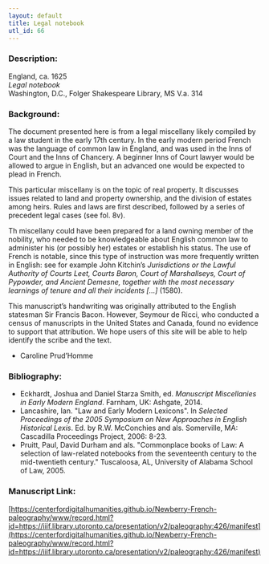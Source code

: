 ```yaml
---
layout: default
title: Legal notebook
utl_id: 66
---
```


### Description:

England, ca. 1625<br>
_Legal notebook_<br>
Washington, D.C., Folger Shakespeare Library, MS V.a. 314

### Background:

The document presented here is from a legal miscellany likely compiled by a law student in the early 17th century. In the early modern period French was the language of common law in England, and was used in the Inns of Court and the Inns of Chancery. A beginner Inns of Court lawyer would be allowed to argue in English, but an advanced one would be expected to plead in French.

This particular miscellany is on the topic of real property. It discusses issues related to land and property ownership, and the division of estates among heirs. Rules and laws are first described, followed by a series of precedent legal cases (see fol. 8v).

Th miscellany could have been prepared for a land owning member of the nobility, who needed to be knowledgeable about English common law to administer his (or possibly her) estates or establish his status. The use of French is notable, since this type of instruction was more frequently written in English: see for example John Kitchin’s _Jurisdictions or the Lawful Authority of Courts Leet, Courts Baron, Court of Marshallseys, Court of Pypowder, and Ancient Demesne, together with the most necessary learnings of tenure and all their incidents […]_ (1580).

This manuscript’s handwriting was originally attributed to the English statesman Sir Francis Bacon. However, Seymour de Ricci, who conducted a census of manuscripts in the United States and Canada, found no evidence to support that attribution. We hope users of this site will be able to help identify the scribe and the text.

- Caroline Prud’Homme

### Bibliography:

- Eckhardt, Joshua and Daniel Starza Smith, ed. _Manuscript Miscellanies in Early Modern England_. Farnham, UK: Ashgate, 2014.
- Lancashire, Ian. "Law and Early Modern Lexicons". In _Selected Proceedings of the 2005 Symposium on New Approaches in English Historical Lexis_. Ed. by R.W. McConchies and als. Somerville, MA: Cascadilla Proceedings Project, 2006: 8-23.
- Pruitt, Paul, David Durham and als. "Commonplace books of Law: A selection of law-related notebooks from the seventeenth century to the mid-twentieth century." Tuscaloosa, AL, University of Alabama School of Law, 2005.

### Manuscript Link:

[https://centerfordigitalhumanities.github.io/Newberry-French-paleography/www/record.html?id=https://iiif.library.utoronto.ca/presentation/v2/paleography:426/manifest](https://centerfordigitalhumanities.github.io/Newberry-French-paleography/www/record.html?id=https://iiif.library.utoronto.ca/presentation/v2/paleography:426/manifest)
